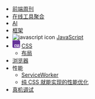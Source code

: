 - [前端周刊](doc/feweekly/archive.md)
- [在线工具聚合](doc/tools-cluster.md)
- [AI](doc/ai.md)
- [框架](doc/framework.md)
- <img src="https://img.icons8.com/?size=20&id=108784&format=png&color=000000" alt="javascript icon" width="20" /> [JavaScript](doc/javascript.md)
- <img src="doc/css/css-logo.svg" alt="css icon" width="20"/> [CSS](doc/css/css.md)
  - [布局](doc/css/layout.md)
- [浏览器](doc/browser.md)
- 性能
  - [ServiceWorker](doc/service-worker.md)
  - [纯 CSS 就能实现的性能优化](doc/perf/css-perf.md)
- [真机调试](doc/real-device-debug.md)

